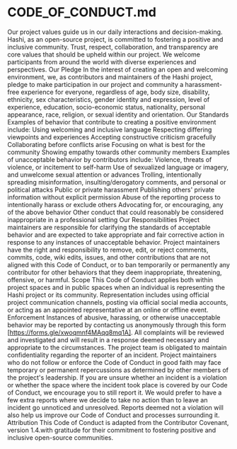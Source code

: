 # CODE_OF_CONDUCT.md

Our project values guide us in our daily interactions and decision-making. Hashi, as an open-source project, is committed to fostering a positive and inclusive community. Trust, respect, collaboration, and transparency are core values that should be upheld within our project. We welcome participants from around the world with diverse experiences and perspectives.
Our Pledge
In the interest of creating an open and welcoming environment, we, as contributors and maintainers of the Hashi project, pledge to make participation in our project and community a harassment-free experience for everyone, regardless of age, body size, disability, ethnicity, sex characteristics, gender identity and expression, level of experience, education, socio-economic status, nationality, personal appearance, race, religion, or sexual identity and orientation.
Our Standards
Examples of behavior that contribute to creating a positive environment include:
Using welcoming and inclusive language
Respecting differing viewpoints and experiences
Accepting constructive criticism gracefully
Collaborating before conflicts arise
Focusing on what is best for the community
Showing empathy towards other community members
Examples of unacceptable behavior by contributors include:
Violence, threats of violence, or incitement to self-harm
Use of sexualized language or imagery, and unwelcome sexual attention or advances
Trolling, intentionally spreading misinformation, insulting/derogatory comments, and personal or political attacks
Public or private harassment
Publishing others' private information without explicit permission
Abuse of the reporting process to intentionally harass or exclude others
Advocating for, or encouraging, any of the above behavior
Other conduct that could reasonably be considered inappropriate in a professional setting
Our Responsibilities
Project maintainers are responsible for clarifying the standards of acceptable behavior and are expected to take appropriate and fair corrective action in response to any instances of unacceptable behavior.
Project maintainers have the right and responsibility to remove, edit, or reject comments, commits, code, wiki edits, issues, and other contributions that are not aligned with this Code of Conduct, or to ban temporarily or permanently any contributor for other behaviors that they deem inappropriate, threatening, offensive, or harmful.
Scope
This Code of Conduct applies both within project spaces and in public spaces when an individual is representing the Hashi project or its community. Representation includes using official project communication channels, posting via official social media accounts, or acting as an appointed representative at an online or offline event.
Enforcement
Instances of abusive, harassing, or otherwise unacceptable behavior may be reported by contacting us anonymously through this form [https://forms.gle/xwoqmnf4MAqq8mq1A]. All complaints will be reviewed and investigated and will result in a response deemed necessary and appropriate to the circumstances. The project team is obligated to maintain confidentiality regarding the reporter of an incident.
Project maintainers who do not follow or enforce the Code of Conduct in good faith may face temporary or permanent repercussions as determined by other members of the project's leadership.
If you are unsure whether an incident is a violation or whether the space where the incident took place is covered by our Code of Conduct, we encourage you to still report it. We would prefer to have a few extra reports where we decide to take no action than to leave an incident go unnoticed and unresolved. Reports deemed not a violation will also help us improve our Code of Conduct and processes surrounding it.
Attribution
This Code of Conduct is adapted from the Contributor Covenant, version 1.4.with gratitude for their commitment to fostering positive and inclusive open-source communities.
